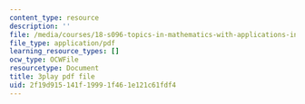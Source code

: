 ```yaml
---
content_type: resource
description: ''
file: /media/courses/18-s096-topics-in-mathematics-with-applications-in-finance-fall-2013/2f19d915141f19991f461e121c61fdf4_PPl-7_RL0Ko.pdf
file_type: application/pdf
learning_resource_types: []
ocw_type: OCWFile
resourcetype: Document
title: 3play pdf file
uid: 2f19d915-141f-1999-1f46-1e121c61fdf4
---
```

